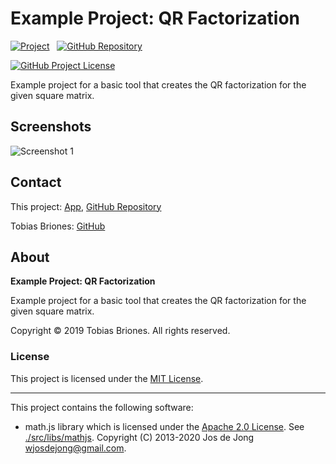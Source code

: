 # Example Project: QR Factorization

[![Project](https://raw.githubusercontent.com/tobiasbriones/ep-qr-factorization/static/badge.svg)](https://dev.mathsoftware.engineer/ep-qr-factorization/)
&nbsp;
[![GitHub Repository](https://raw.githubusercontent.com/tobiasbriones/static/main/gh-badge.svg)](https://github.com/tobiasbriones/ep-qr-factorization)

[![GitHub Project License](https://img.shields.io/github/license/tobiasbriones/ep-qr-factorization.svg?style=flat-square)](https://github.com/tobiasbriones/ep-qr-factorization/blob/main/LICENSE)

Example project for a basic tool that creates the QR factorization for the given
square matrix.

## Screenshots

![Screenshot 1](https://github.com/tobiasbriones/ep-qr-factorization/releases/download/v1.0.0/screenshot-1.png)

## Contact

This project: [App](https://qr-factorization.ep.dev.mathsoftware.engineer),
[GitHub Repository](https://github.com/tobiasbriones/ep-qr-factorization)

Tobias Briones: [GitHub](https://github.com/tobiasbriones)

## About

**Example Project: QR Factorization**

Example project for a basic tool that creates the QR factorization for the given
square matrix.

Copyright © 2019 Tobias Briones. All rights reserved.

### License

This project is licensed under the [MIT License](./LICENSE).

---

This project contains the following software:

- math.js library which is licensed under
  the [Apache 2.0 License](http://www.apache.org/licenses/LICENSE-2.0).
  See [./src/libs/mathjs](./src/libs/mathjs). Copyright (C) 2013-2020 Jos de
  Jong <wjosdejong@gmail.com>.
